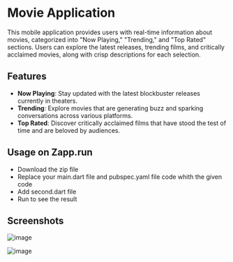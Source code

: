 # Movie Application

This mobile application provides users with real-time information about movies, categorized into "Now Playing," "Trending," and "Top Rated" sections. Users can explore the latest releases, trending films, and critically acclaimed movies, along with crisp descriptions for each selection.

## Features

- **Now Playing**: Stay updated with the latest blockbuster releases currently in theaters.
- **Trending**: Explore movies that are generating buzz and sparking conversations across various platforms.
- **Top Rated**: Discover critically acclaimed films that have stood the test of time and are beloved by audiences.

## Usage on Zapp.run
- Download the zip file
- Replace your main.dart file and pubspec.yaml file code whith the given code
- Add second.dart file
- Run to see the result

## Screenshots
![image](https://github.com/musk1n/movie_files/assets/151397097/354e52c4-d280-4b58-be18-60336a89074d)

![image](https://github.com/musk1n/movie_files/assets/151397097/39d6319b-c046-47a5-bda9-d9538eacb326)
